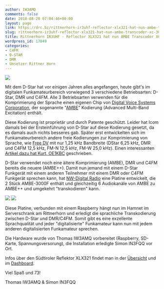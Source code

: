 ```yaml
---
author: IW3AMQ
comments: false
date: 2018-08-20 07:04:46+00:00
layout: page
link: https://drc.bz/rittnerhorn-ir3uhf-reflector-xlx321-hat-nun-ambe-transcoder-xc-3006/
slug: rittnerhorn-ir3uhf-reflector-xlx321-hat-nun-ambe-transcoder-xc-3006
title: Rittnerhorn IR3UHF - Reflector XLX321 hat nun AMBE Transcoder XC-3006
wordpress_id: 17049
categories:
- C4FM
- D-STAR
- DMR
- Umsetzer Rittner Horn
---
```


![](https://drc.bz/wp-content/uploads/2018/08/XC-3006Top.jpeg)

Mit dem D-Star hat vor einigen Jahren alles angefangen, heute gibt's im digitalen Funkamateurbereich vorwiegend 3 verschiedene Betriebsarten: D-Star, DMR und C4FM. Alle 3 Betriebsarten verwenden für die Komprimierung der Sprache einen eigenen Chip von [Digital Voice Systems Corporation](http://www.dvsinc.com/), der sogenannte "[AMBE](https://de.wikipedia.org/wiki/Advanced_Multi-Band_Excitation)" Kodierung (Advanced Multi-Band Excitation) enthält.

Diese Kodierung ist proprietär und durch Patente geschützt. Leider hat Icom damals bei der Ersteinführung von D-Star auf diese Kodierung gesetzt, da es damals auch nichts besseres gab. Später erst entwickelten sich im Funkamateurbereich andere freie Kodierungen zur Komprimierung von Sprache, wie [Free DV](https://freedv.org/) mit nur 1,25 kHz Bandbreite (DStar 6,25 kHz, DMR und C4FM 12,5 kHz, FM-N 12,5 kHz, FM-W 25,0 kHz). Einen interessanten [Artikel dazu hat Kurt, OE1KBC](https://www.oe1-oevsv.at/downloads/ibt_2016-03-10_oe1kbc_betriebsarten_digitale_sprache.pdf) geschrieben.

D-Star verwendet noch eine ältere Komprimierung (AMBE), DMR und C4FM bereits die neuere (AMBE++). Damit nun jemand mit einem D-Star Funkgerät mit einem anderen Teilnehmer mit einem DMR oder C4FM Funkgerät sprechen kann, hat [NW-Digital Radio](http://nwdigitalradio.com/product/xc-3006/) eine Platine entwickelt, die 2 Stück AMBE-3000F enthält und gleichzeitig 6 Audiokanäle von AMBE zu AMBE++ und umgekehrt "transkodieren" kann.

![](https://drc.bz/wp-content/uploads/2018/08/IMG_20180817_161515_607-1024x768.jpg) ![](https://drc.bz/wp-content/uploads/2018/08/XC-3006-e1534748412115.jpg)

Diese Platine, verbunden mit einem Raspberry hängt nun im Hamnet im Serverschrank am Rittnerhorn und erledigt die sprachliche Transkodierung zwischen D-Star und DMR/C4FM. Somit gibt es eine exzellente Sprachqualität und jeder "digitalisierte" Funkamateur kann nun mit jedem anderen digitalisierten Funkamateur sprechen.

Die Hardware wurde von Thomas IW3AMQ vorbereitet (Raspberry, SD-Karte, Spannungsversorung), die Installation erledigte Simon IN3FQQ vor Ort.

Infos über den Südtiroler Reflektor XLX321 findet man in der [Übersicht](https://drc.bz/betriebsarten/digitalfunk/uebersicht/) und im [Dashboard](http://xlx321.net.drc.bz/index.php).

Viel Spaß und 73!

Thomas IW3AMQ & Simon IN3FQQ
